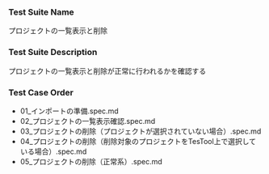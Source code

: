 ### Test Suite Name
プロジェクトの一覧表示と削除

### Test Suite Description
プロジェクトの一覧表示と削除が正常に行われるかを確認する

### Test Case Order
- 01_インポートの準備.spec.md
- 02_プロジェクトの一覧表示確認.spec.md
- 03_プロジェクトの削除（プロジェクトが選択されていない場合）.spec.md
- 04_プロジェクトの削除（削除対象のプロジェクトをTesTool上で選択している場合）.spec.md
- 05_プロジェクトの削除（正常系）.spec.md
